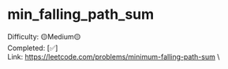 # min_falling_path_sum

Difficulty: 🟡Medium🟡 \
Completed: [✅] \
Link: https://leetcode.com/problems/minimum-falling-path-sum \
